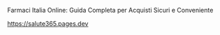 Farmaci Italia Online: Guida Completa per Acquisti Sicuri e Conveniente

https://salute365.pages.dev
